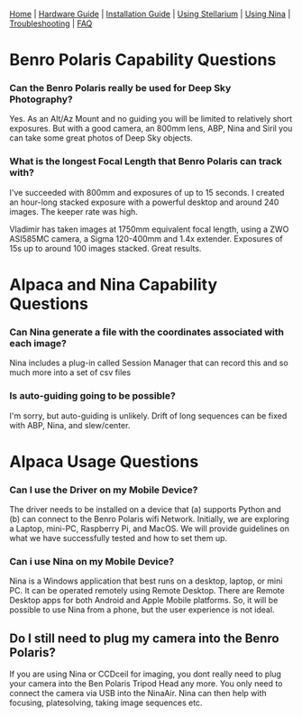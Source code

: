 [Home](../README.md) | [Hardware Guide](./hardware.md) | [Installation Guide](./installation.md) | [Using Stellarium](./stellarium.md) | [Using Nina](./nina.md) | [Troubleshooting](./troubleshooting.md) | [FAQ](./faq.md)

# Benro Polaris Capability Questions

### Can the Benro Polaris really be used for Deep Sky Photography?
Yes. As an Alt/Az Mount and no guiding you will be limited to relatively short exposures. But with a good camera, an 800mm lens, ABP, Nina and Siril you can take some great photos of Deep Sky objects.

### What is the longest Focal Length that Benro Polaris can track with?
I've succeeded with 800mm and exposures of up to 15 seconds. I created an hour-long stacked exposure with a powerful desktop and around 240 images. The keeper rate was high. 

Vladimir has taken images at 1750mm equivalent focal length, using a ZWO ASI585MC camera, a Sigma 120-400mm and 1.4x extender. Exposures of 15s up to around 100 images stacked. Great results.

# Alpaca and Nina Capability Questions
### Can Nina generate a file with the coordinates associated with each image?
Nina includes a plug-in called Session Manager that can record this and so much more into a set of csv files

### Is auto-guiding going to be possible?
I'm sorry, but auto-guiding is unlikely. Drift of long sequences can be fixed with ABP, Nina, and slew/center.

# Alpaca Usage Questions
### Can I use the Driver on my Mobile Device?
The driver needs to be installed on a device that (a) supports Python and (b) can connect to the Benro Polaris wifi Network. Initially, we are exploring a Laptop, mini-PC, Raspberry Pi, and MacOS. We will provide guidelines on what we have successfully tested and how to set them up.

### Can i use Nina on my Mobile Device?
Nina is a Windows application that best runs on a desktop, laptop, or mini PC. It can be operated remotely using Remote Desktop. There are Remote Desktop apps for both Android and Apple Mobile platforms. So, it will be possible to use Nina from a phone, but the user experience is not ideal.

## Do I still need to plug my camera into the Benro Polaris?
If you are using Nina or CCDceil for imaging, you dont really need to plug your camera into the Ben Polaris Tripod Head any more. You only need to connect the camera via USB into the NinaAir. Nina can then help with focusing, platesolving, taking image sequences etc.